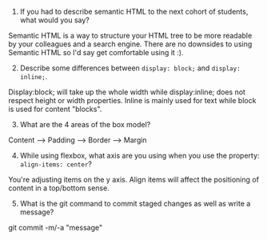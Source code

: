 1. If you had to describe semantic HTML to the next cohort of students, what would you say?

Semantic HTML is a way to structure your HTML tree to be more readable by your colleagues and a search engine. There are no downsides
to using Semantic HTML so I'd say get comfortable using it :).

2. Describe some differences between ```display: block;``` and ```display: inline;```.

Display:block; will take up the whole width while display:inline; does not respect height or width properties. Inline is mainly used for text
while block is used for content "blocks".

3. What are the 4 areas of the box model?

Content --> Padding --> Border --> Margin


4. While using flexbox, what axis are you using when you use the property: ```align-items: center```?

You're adjusting items on the y axis. Align items will affect the positioning of content in a top/bottom sense.

5. What is the git command to commit staged changes as well as write a message? 

git commit -m/-a "message"